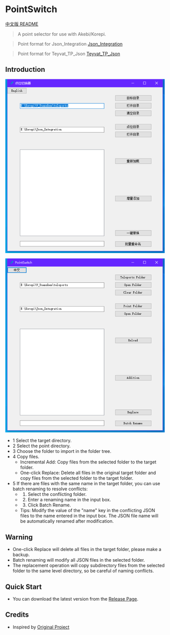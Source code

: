 # PointSwitch

[中文版 README](README.md)

> A point selector for use with Akebi/Korepi.

> Point format for Json_Integration [Json_Integration](https://github.com/Xcating/Json_Integration)

> Point format for Teyvat_TP_Json [Teyvat_TP_Json](https://github.com/chiqingsan/Teyvat_TP_Json)

## Introduction



![image](https://github.com/zfonlyone/PointSwitch/blob/main/IMG/1.png)

![image](https://github.com/zfonlyone/PointSwitch/blob/main/IMG/2.png)

- 1 Select the target directory.
- 2 Select the point directory.
- 3 Choose the folder to import in the folder tree.
- 4 Copy files.
   - Incremental Add: Copy files from the selected folder to the target folder.
   - One-click Replace: Delete all files in the original target folder and copy files from the selected folder to the target folder.
- 5 If there are files with the same name in the target folder, you can use batch renaming to resolve conflicts:
   - 1) Select the conflicting folder.
   - 2) Enter a renaming name in the input box.
   - 3) Click Batch Rename.
   - Tips:
     Modify the value of the "name" key in the conflicting JSON files to the name entered in the input box.
     The JSON file name will be automatically renamed after modification.

## Warning

- One-click Replace will delete all files in the target folder, please make a backup.
- Batch renaming will modify all JSON files in the selected folder.
- The replacement operation will copy subdirectory files from the selected folder to the same level directory, so be careful of naming conflicts.

## Quick Start

- You can download the latest version from the [Release Page](https://github.com/zfonlyone/PointSwitch/releases).

## Credits

- Inspired by [Original Project](https://github.com/linzhibinghan/PointSwitch)
